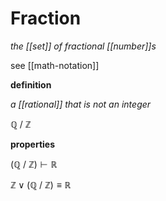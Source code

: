 # Fraction

_the [[set]] of fractional [[number]]s_

see [[math-notation]]

**definition**

_a [[rational]] that is not an integer_

$\mathbb Q\ /\ \mathbb Z$

**properties**

$(\mathbb Q\ /\ \mathbb Z) \vdash \mathbb R$

$\mathbb Z \lor (\mathbb Q \mathbb\ /\ \mathbb Z) \equiv \mathbb R$

